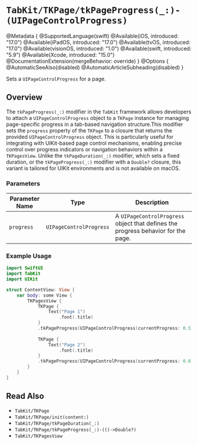 # ``TabKit/TKPage/tkPageProgress(_:)-(UIPageControlProgress)``

@Metadata {
    @SupportedLanguage(swift)
    @Available(iOS, introduced: "17.0")
    @Available(iPadOS, introduced: "17.0")
    @Available(tvOS, introduced: "17.0")
    @Available(visionOS, introduced: "1.0")
    @Available(swift, introduced: "5.9")
    @Available(Xcode, introduced: "15.0")
    @DocumentationExtension(mergeBehavior: override)
}
@Options {
    @AutomaticSeeAlso(disabled)
    @AutomaticArticleSubheading(disabled)
}

Sets a `UIPageControlProgress` for a page.

## Overview

The `tkPageProgress(_:)` modifier in the `TabKit` framework allows developers to attach a `UIPageControlProgress` object to a ``TKPage`` instance for managing page-specific progress in a tab-based navigation structure.This modifier sets the `progress` property of the ``TKPage`` to a closure that returns the provided `UIPageControlProgress` object. This is particularly useful for integrating with UIKit-based page control mechanisms, enabling precise control over progress indicators or navigation behaviors within a ``TKPagesView``. Unlike the ``tkPageDuration(_:)`` modifier, which sets a fixed duration, or the `tkPageProgress(_:)` modifier with a `Double?` closure, this variant is tailored for UIKit environments and is not available on macOS.

### Parameters
| Parameter Name | Type | Description |
|----------------|------|-------------|
| `progress` | `UIPageControlProgress` | A `UIPageControlProgress` object that defines the progress behavior for the page. |

### Example Usage
```swift
import SwiftUI
import TabKit
import UIKit

struct ContentView: View {
    var body: some View {
        TKPagesView {
            TKPage {
                Text("Page 1")
                    .font(.title)
            }
            .tkPageProgress(UIPageControlProgress(currentProgress: 0.5)) // Sets progress to 50%
            
            TKPage {
                Text("Page 2")
                    .font(.title)
            }
            .tkPageProgress(UIPageControlProgress(currentProgress: 0.0)) // No progress
        }
    }
}
```

## Read Also
- ``TabKit/TKPage``
- ``TabKit/TKPage/init(content:)``
- ``TabKit/TKPage/tkPageDuration(_:)``
- ``TabKit/TKPage/tkPageProgress(_:)-(()->Double?)``
- ``TabKit/TKPagesView``
